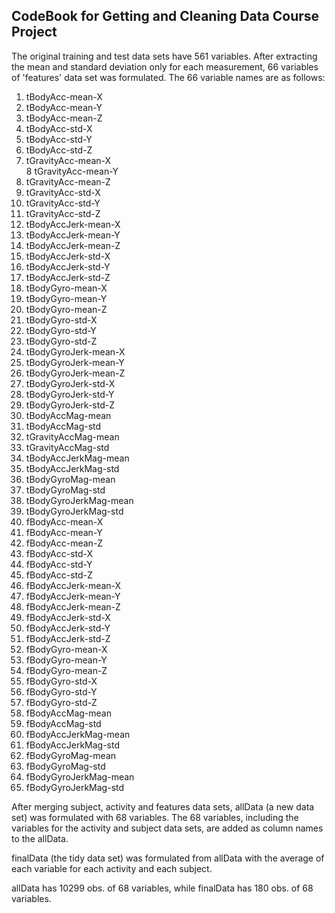 ## CodeBook for Getting and Cleaning Data Course Project

The original training and test data sets have 561 variables. After extracting the mean 
and standard deviation only for each measurement, 66 variables of 'features' data set
was formulated. The 66 variable names are as follows:

 1. tBodyAcc-mean-X</br>
 2. tBodyAcc-mean-Y</br>
 3. tBodyAcc-mean-Z</br>
 4. tBodyAcc-std-X</br>
 5. tBodyAcc-std-Y</br>
 6. tBodyAcc-std-Z</br>
 7. tGravityAcc-mean-X</br>
 8  tGravityAcc-mean-Y</br>
 9. tGravityAcc-mean-Z</br>
10. tGravityAcc-std-X</br>
11. tGravityAcc-std-Y</br>
12. tGravityAcc-std-Z</br>
13. tBodyAccJerk-mean-X</br>
14. tBodyAccJerk-mean-Y</br>
15. tBodyAccJerk-mean-Z</br>
16. tBodyAccJerk-std-X</br>
17. tBodyAccJerk-std-Y</br>
18. tBodyAccJerk-std-Z</br>
19. tBodyGyro-mean-X</br>
20. tBodyGyro-mean-Y</br>
21. tBodyGyro-mean-Z</br>
22. tBodyGyro-std-X</br>
23. tBodyGyro-std-Y</br>
24. tBodyGyro-std-Z</br>
25. tBodyGyroJerk-mean-X</br>
26. tBodyGyroJerk-mean-Y</br>
27. tBodyGyroJerk-mean-Z</br>
28. tBodyGyroJerk-std-X</br>
29. tBodyGyroJerk-std-Y</br>
30. tBodyGyroJerk-std-Z</br>
31. tBodyAccMag-mean</br>
32. tBodyAccMag-std</br>
33. tGravityAccMag-mean</br>
34. tGravityAccMag-std</br>
35. tBodyAccJerkMag-mean</br>
36. tBodyAccJerkMag-std</br>
37. tBodyGyroMag-mean</br>
38. tBodyGyroMag-std</br>
39. tBodyGyroJerkMag-mean</br>
40. tBodyGyroJerkMag-std</br>
41. fBodyAcc-mean-X</br>
42. fBodyAcc-mean-Y</br>
43. fBodyAcc-mean-Z</br>
44. fBodyAcc-std-X</br>
45. fBodyAcc-std-Y</br>
46. fBodyAcc-std-Z</br>
47. fBodyAccJerk-mean-X</br>
48. fBodyAccJerk-mean-Y</br>
49. fBodyAccJerk-mean-Z</br>
50. fBodyAccJerk-std-X</br>
51. fBodyAccJerk-std-Y</br>
52. fBodyAccJerk-std-Z</br>
53. fBodyGyro-mean-X</br>
54. fBodyGyro-mean-Y</br>
55. fBodyGyro-mean-Z</br>
56. fBodyGyro-std-X</br>
57. fBodyGyro-std-Y</br>
58. fBodyGyro-std-Z</br>
59. fBodyAccMag-mean</br>
60. fBodyAccMag-std</br>
61. fBodyAccJerkMag-mean</br>
62. fBodyAccJerkMag-std</br>
63. fBodyGyroMag-mean</br>
64. fBodyGyroMag-std</br>
65. fBodyGyroJerkMag-mean</br>
66. fBodyGyroJerkMag-std

After merging subject, activity and features data sets, allData (a new data set) was
formulated with 68 variables. The 68 variables, including the variables for the activity
and subject data sets, are added as column names to the allData.

finalData (the tidy data set) was formulated from allData with the average of each
variable for each activity and each subject.

allData has 10299 obs. of  68 variables, while finalData has 180 obs. of 68 variables.
